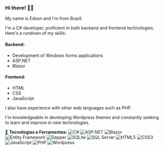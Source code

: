 ### Hi there! 👋🏻

My name is Edson and I'm from Brazil.

I'm a C# developer, proficient in both backend and frontend technologies. Here's a rundown of my skills:

#### Backend:
- Development of Windows forms applications
- ASP.NET
- Blazor

#### Frontend:
- HTML
- CSS
- JavaScript

I also have experience with other web languages such as PHP.

I'm knowledgeable in developing Wordpress themes and constantly seeking to learn and improve in new technologies.

🔧 **Tecnologias e Ferramentas:**
![C#](https://img.shields.io/badge/-C%23-239120?style=flat-square&logo=c-sharp&logoColor=white)
![ASP.NET](https://img.shields.io/badge/-ASP.NET-5C2D91?style=flat-square&logo=.net&logoColor=white)
![Blazor](https://img.shields.io/badge/-Blazor-512BD4?style=flat-square&logo=blazor&logoColor=white)
![Entity Framework](https://img.shields.io/badge/-Entity_Framework-512BD4?style=flat-square&logo=.net&logoColor=white)
![Dapper](https://img.shields.io/badge/-Dapper-FF5733?style=flat-square&logo=.net&logoColor=white)
![SQLite](https://img.shields.io/badge/-SQLite-003B57?style=flat-square&logo=sqlite&logoColor=white)
![SQL Server](https://img.shields.io/badge/-SQL_Server-CC2927?style=flat-square&logo=microsoft-sql-server&logoColor=white)
![HTML5](https://img.shields.io/badge/-HTML5-E34F26?style=flat-square&logo=html5&logoColor=white)
![CSS3](https://img.shields.io/badge/-CSS3-1572B6?style=flat-square&logo=css3&logoColor=white)
![JavaScript](https://img.shields.io/badge/-JavaScript-F7DF1E?style=flat-square&logo=javascript&logoColor=black)
![PHP](https://img.shields.io/badge/-PHP-777BB4?style=flat-square&logo=php&logoColor=white)
![Wordpress](https://img.shields.io/badge/-Wordpress-21759B?style=flat-square&logo=wordpress&logoColor=white)

<!--
**edsonlcandido/edsonlcandido** is a ✨ _special_ ✨ repository because its `README.md` (this file) appears on your GitHub profile.

Here are some ideas to get you started:

- 🔭 I’m currently working on ...
- 🌱 I’m currently learning ...
- 👯 I’m looking to collaborate on ...
- 🤔 I’m looking for help with ...
- 💬 Ask me about ...
- 📫 How to reach me: ...
- 😄 Pronouns: ...
- ⚡ Fun fact: ...
-->
